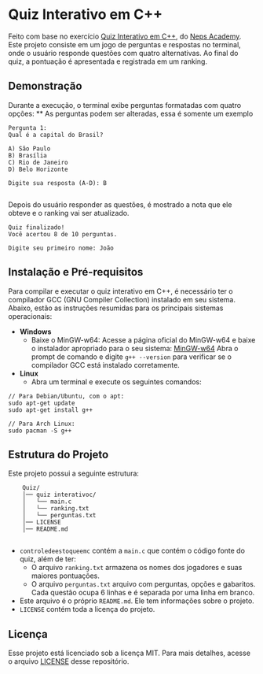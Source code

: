 # Quiz Interativo em C++
Feito com base no exercício [Quiz Interativo em C++](https://neps.academy/br/project/21), do [Neps Academy](https://neps.academy). Este projeto consiste em um jogo de perguntas e respostas no terminal, onde o usuário responde questões com quatro alternativas. Ao final do quiz, a pontuação é apresentada e registrada em um ranking.

## Demonstração 
Durante a execução, o terminal exibe perguntas formatadas com quatro opções: ** As perguntas podem ser alteradas, essa é somente um exemplo 
```
Pergunta 1:
Qual é a capital do Brasil?

A) São Paulo  
B) Brasília  
C) Rio de Janeiro  
D) Belo Horizonte  

Digite sua resposta (A-D): B
 
```
Depois do usuário responder as questões, é mostrado a nota que ele obteve e o ranking vai ser atualizado.
```
Quiz finalizado!
Você acertou 8 de 10 perguntas.

Digite seu primeiro nome: João
```
## Instalação e Pré-requisitos
Para compilar e executar o quiz interativo em C++, é necessário ter o compilador GCC (GNU Compiler Collection) instalado em seu sistema. Abaixo, estão as instruções resumidas para os principais sistemas operacionais:
- **Windows**
  - Baixe o MinGW-w64:
  Acesse a página oficial do MinGW-w64 e baixe o instalador apropriado para o seu sistema: [MinGW-w64](https://www.mingw-w64.org)
  Abra o prompt de comando e digite `g++ --version` para verificar se o compilador GCC está instalado corretamente.
- **Linux**
  - Abra um terminal e execute os seguintes comandos:
```
// Para Debian/Ubuntu, com o apt:
sudo apt-get update
sudo apt-get install g++

// Para Arch Linux:
sudo pacman -S g++
```
## Estrutura do Projeto
Este projeto possui a seguinte estrutura:   

```
    Quiz/  
    │── quiz interativoc/
    │   └── main.c
    │   └── ranking.txt
    │   └── perguntas.txt
    │── LICENSE 
    │── README.md  
    
```
* `controledeestoqueemc` contém a `main.c` que contém o código fonte do quiz, além de ter:
  *  O arquivo `ranking.txt` armazena os nomes dos jogadores e suas maiores pontuações.
  *  O arquivo `perguntas.txt` arquivo com perguntas, opções e gabaritos. Cada questão ocupa 6 linhas e é separada por uma linha em branco.
* Este arquivo é o próprio `README.md`. Ele tem informações sobre o projeto.
* `LICENSE` contém toda a licença do projeto.
## Licença
Esse projeto está licenciado sob a licença MIT. Para mais detalhes, acesse o arquivo [LICENSE](https://github.com/maaluuzete/Controle-de-Estoques-em-C?tab=MIT-1-ov-file) desse repositório.
